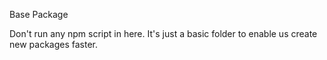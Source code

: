 Base Package

Don't run any npm script in here. It's just a basic folder to enable us create
new packages faster.
